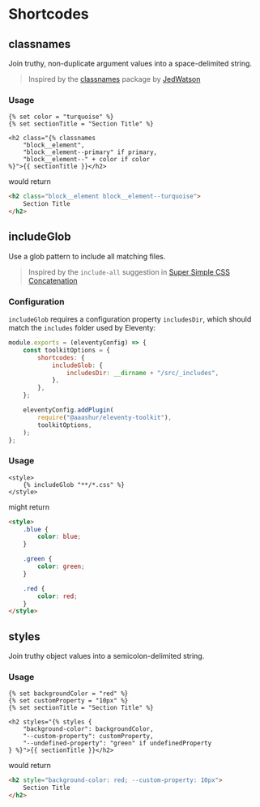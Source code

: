 # Shortcodes

## classnames

Join truthy, non-duplicate argument values into a space-delimited string.

> Inspired by the [classnames](https://www.npmjs.com/package/classnames) package by [JedWatson](https://github.com/JedWatson/classnames)

### Usage

```njk
{% set color = "turquoise" %}
{% set sectionTitle = "Section Title" %}

<h2 class="{% classnames
    "block__element",
    "block__element--primary" if primary,
    "block__element--" + color if color
%}">{{ sectionTitle }}</h2>
```

would return

```html
<h2 class="block__element block__element--turquoise">
    Section Title
</h2>
```

## includeGlob

Use a glob pattern to include all matching files.

> Inspired by the `include-all` suggestion in [Super Simple CSS Concatenation](https://www.11ty.dev/docs/quicktips/concatenate/)

### Configuration

`includeGlob` requires a configuration property `includesDir`, which should match the `includes` folder used by Eleventy:

```javascript
module.exports = (eleventyConfig) => {
    const toolkitOptions = {
        shortcodes: {
            includeGlob: {
                includesDir: __dirname + "/src/_includes",
            },
        },
    };

    eleventyConfig.addPlugin(
        require("@aaashur/eleventy-toolkit"),
        toolkitOptions,
    );
};
```

### Usage

```njk
<style>
    {% includeGlob "**/*.css" %}
</style>
```

might return

```html
<style>
    .blue {
        color: blue;
    }

    .green {
        color: green;
    }

    .red {
        color: red;
    }
</style>
```

## styles

Join truthy object values into a semicolon-delimited string.

### Usage

```njk
{% set backgroundColor = "red" %}
{% set customProperty = "10px" %}
{% set sectionTitle = "Section Title" %}

<h2 styles="{% styles {
    "background-color": backgroundColor,
    "--custom-property": customProperty,
    "--undefined-property": "green" if undefinedProperty
} %}">{{ sectionTitle }}</h2>
```

would return

```html
<h2 style="background-color: red; --custom-property: 10px">
    Section Title
</h2>
```
